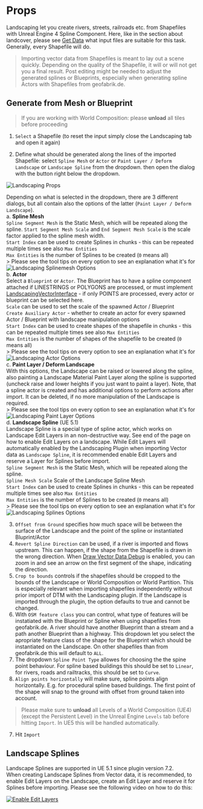 # Props

Landscaping let you create rivers, streets, railroads etc. from Shapefiles with Unreal Engine 4 Spline Component. Here, like in the section about landcover, please see [Get Data](get-data.md?id=vector-data) what input files are suitable for this task. Generally, every Shapefile will do.

> Importing vector data from Shapefiles is meant to lay out a scene quickly. Depending on the quality of the Shapefile, it will or will not get you a final result. Post editing might be needed to adjust the generated splines or Blueprints, especially when generating spline Actors with Shapefiles from geofabrik.de.

## Generate from Mesh or Blueprint

> If you are working with World Composition: please __unload__ all tiles before proceeding  

1) `Select` a Shapefile  (to reset the input simply close the Landscaping tab and open it again)  

2) Define what should be generated along the lines of the imported Shapefile: select `Spline Mesh` or `Actor` or `Paint Layer / Deform Landscape` or `Landscape Spline` from the dropdown. then open the dialog with the button right below the dropdown.  

![Landscaping Props](_media/ue4_landscaping_shapefile_import.jpg)  

Depending on what is selected in the dropdown, there are 3 different dialogs, but all contain also the options of the latter (`Paint Layer / Deform Landscape`).  
    a. __Spline Mesh__  
    `Spline Segment Mesh` is the Static Mesh, which will be repeated along the spline.
    `Start Segment Mesh Scale` and `End Segment Mesh Scale` is the scale factor applied to the spline mesh width.  
    `Start Index` can be used to create Splines in chunks - this can be repeated multiple times see also `Max Entities`  
    `Max Entities` is the number of Splines to be created (`0` means all)  
    > Please see the tool tips on every option to see an explanation what it's for  
    ![Landscaping Splinemesh Options](_media/ue_landscaping_splinemesh_options.jpg)  
    b. __Actor__  
    Select a `Blueprint` or `Actor`. The Blueprint has to have a spline component attached if LINESTRINGS or POLYGONS are processed, or must implement [LandscapingVectorInterface](landscapingvectorinterface.md) - if only POINTS are processed, every actor or blueprint can be selected here.  
    `Scale` can be used to set the scale of the spawned Actor / Blueprint  
    `Create Auxiliary Actor` - whether to create an actor for every spawned Actor / Blueprint with landscape manipulation options  
    `Start Index` can be used to create shapes of the shapefile in chunks - this can be repeated multiple times see also `Max Entities`  
    `Max Entities` is the number of shapes of the shapefile to be created (`0` means all)  
    > Please see the tool tips on every option to see an explanation what it's for  
    ![Landscaping Actor Options](_media/ue_landscaping_actor_options.jpg)  
    c. __Paint Layer / Deform Landscape__  
    With this options, the Landscape can be raised or lowered along the spline, also painting a Landscape Material Paint Layer along the spline is supported (uncheck raise and lower heights if you just want to paint a layer). Note, that a spline actor is created and has additional options to perform actions after import. It can be deleted, if no more manipulation of the Landscape is required.  
    > Please see the tool tips on every option to see an explanation what it's for  
    ![Landscaping Paint Layer Options](_media/ue_landscaping_paintlayer_options.jpg)  
    d. __Landscape Spline__  (UE 5.1)  
    Landscape Spline is a special type of spline actor, which works on Landscape Edit Layers in an non-destructive way. See end of the page on how to enable Edit Layers on a landscape. While Edit Layers will automatically enabled by the Landscaping Plugin when importing Vector data as `Landscape Spline`, it is recommended enable Edit Layers and reserve a Layer for Splines before import.  
    `Spline Segment Mesh` is the Static Mesh, which will be repeated along the spline.  
    `Spline Mesh Scale` Scale of the Landscape Spline Mesh  
    `Start Index` can be used to create Splines in chunks - this can be repeated multiple times see also `Max Entities`  
    `Max Entities` is the number of Splines to be created (`0` means all)  
    > Please see the tool tips on every option to see an explanation what it's for  
    ![Landscaping Splines Options](_media/ue_landscape_splines_options.jpg)  


3) `Offset from Ground` specifies how much space will be between the surface of the Landscape and the point of the spline or instantiated Bluprint/Actor
4) `Revert Spline Direction` can be used, if a river is imported and flows upstream. This can happen, if the shape from the Shapefile is drawn in the wrong direction. When [Draw Vector Data Debug](gis-expert.md?id=draw-vector-data-debug) is enabled, you can zoom in and see an arrow on the first segment of the shape, indicating the direction.
5) `Crop to bounds` controls if the shapefiles should be cropped to the bounds of the Landscape or World Composition or World Partition. This is especially relevant when importing shapefiles independently without prior import of DTM with the Landscaping plugin. If the Landscape is imported through the plugin, the option defaults to true and cannot be changed.
6) With `OSM feature class` you can control, what type of features will be instatiated with the Blueprint or Spline when using shapefiles from geofabrik.de. A river should have another Blueprint than a stream and a path another Blueprint than a highway. This dropdown let you select the apropriate feature class of the shape for the Blueprint which should be instantiated on the Landscape. On other shapefiles than from geofabrik.de this will default to `ALL`.  
7) The dropdown `Spline Point Type` allowes for choosing the the spine point behaviour. For spline based buildings this should be set to `Linear`, for rivers, roads and railtracks, this should be set to `Curve`.  
8) `Align points horizontally` will make sure, spline points align horizontally. E.g. for procedural spline based buildings. The first point of the shape will snap to the ground with offset from ground taken into account.

> Please make sure to __unload__ all Levels of a World Composition (UE4) (except the Persistent Level) in the Unreal Engine `Levels` tab before hitting `Import`.  In UE5 this will be handled automatically.  

7) Hit `Import`

## Landscape Splines

Landscape Splines are supported in UE 5.1 since plugin version 7.2.  
When creating Landscape Splines from Vector data, it is recommended, to enable Edit Layers on the Landscape, create an Edit Layer and reserve it for Splines before importing. Please see the following video on how to do this:  

[![Enable Edit Layers](https://img.youtube.com/vi/Kg46mfKVOs4/0.jpg)](https://www.youtube.com/watch?v=Kg46mfKVOs4)

